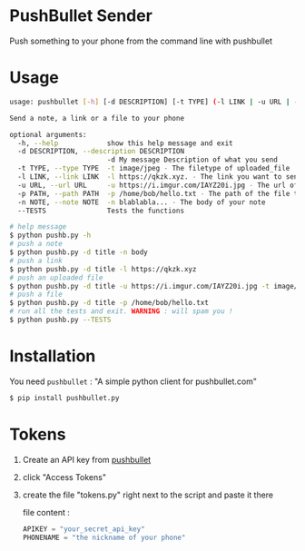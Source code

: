 # PushBullet Sender

Push something to your phone from the command line with pushbullet

# Usage

```bash
usage: pushbullet [-h] [-d DESCRIPTION] [-t TYPE] (-l LINK | -u URL | -p PATH | -n NOTE | --TESTS)

Send a note, a link or a file to your phone

optional arguments:
  -h, --help            show this help message and exit
  -d DESCRIPTION, --description DESCRIPTION
                        -d My message Description of what you send
  -t TYPE, --type TYPE  -t image/jpeg - The filetype of uploaded_file
  -l LINK, --link LINK  -l https://qkzk.xyz. - The link you want to send
  -u URL, --url URL     -u https://i.imgur.com/IAYZ20i.jpg - The url of the file you want to send
  -p PATH, --path PATH  -p /home/bob/hello.txt - The path of the file to send
  -n NOTE, --note NOTE  -n blablabla... - The body of your note
  --TESTS               Tests the functions
```

```bash
# help message
$ python pushb.py -h 
# push a note
$ python pushb.py -d title -n body
# push a link
$ python pushb.py -d title -l https://qkzk.xyz
# push an uploaded file
$ python pushb.py -d title -u https://i.imgur.com/IAYZ20i.jpg -t image/jpeg
# push a file
$ python pushb.py -d title -p /home/bob/hello.txt
# run all the tests and exit. WARNING : will spam you !
$ python pushb.py --TESTS
```


# Installation

You need `pushbullet` : "A simple python client for pushbullet.com"

```bash
$ pip install pushbullet.py
```

# Tokens

1. Create an API key from [pushbullet](https://www.pushbullet.com/#settings/account)
2. click "Access Tokens"
3. create the file "tokens.py" right next to the script and paste it there

    file content :

    ```python
    APIKEY = "your_secret_api_key"
    PHONENAME = "the nickname of your phone"
    ```

